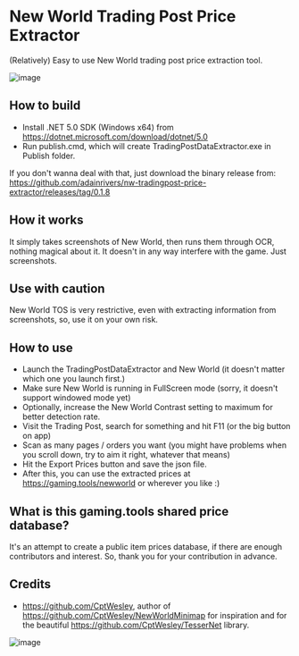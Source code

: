 # New World Trading Post Price Extractor
(Relatively) Easy to use New World trading post price extraction tool.

![image](https://user-images.githubusercontent.com/93623214/141015986-7066e500-1f3b-4087-b2ff-7745d679aba8.png)

## How to build
- Install .NET 5.0 SDK (Windows x64) from https://dotnet.microsoft.com/download/dotnet/5.0
- Run publish.cmd, which will create TradingPostDataExtractor.exe in Publish folder.

If you don't wanna deal with that, just download the binary release from: https://github.com/adainrivers/nw-tradingpost-price-extractor/releases/tag/0.1.8

## How it works

It simply takes screenshots of New World, then runs them through OCR, nothing magical about it. It doesn't in any way interfere with the game. Just screenshots. 

## Use with caution

New World TOS is very restrictive, even with extracting information from screenshots, so, use it on your own risk.

## How to use
- Launch the TradingPostDataExtractor and New World (it doesn't matter which one you launch first.)
- Make sure New World is running in FullScreen mode (sorry, it doesn't support windowed mode yet)
- Optionally, increase the New World Contrast setting to maximum for better detection rate.
- Visit the Trading Post, search for something and hit F11 (or the big button on app)
- Scan as many pages / orders you want (you might have problems when you scroll down, try to aim it right, whatever that means)
- Hit the Export Prices button and save the json file.
- After this, you can use the extracted prices at https://gaming.tools/newworld or wherever you like :)

## What is this gaming.tools shared price database?

It's an attempt to create a public item prices database, if there are enough contributors and interest. So, thank you for your contribution in advance.

## Credits
- https://github.com/CptWesley, author of https://github.com/CptWesley/NewWorldMinimap for inspiration and for the beautiful https://github.com/CptWesley/TesserNet library.

![image](https://user-images.githubusercontent.com/93623214/139960936-45d6200a-6c9d-4d2a-965c-4727b9937d64.png)
